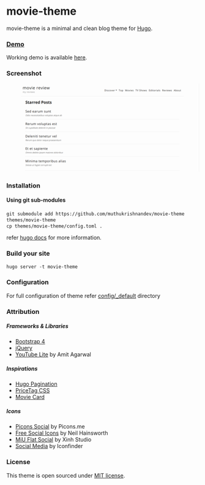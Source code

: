 # movie-theme

movie-theme is a minimal and clean blog theme for [Hugo](http://gohugo.io/). 

### [Demo](https://muthukrishnandev.github.io/movie-theme/)

Working demo is available [here](https://muthukrishnandev.github.io/movie-theme/).

### Screenshot

![theme](images/screenshot.png)

### Installation

#### Using git sub-modules
```
git submodule add https://github.com/muthukrishnandev/movie-theme themes/movie-theme
cp themes/movie-theme/config.toml .
```

refer [hugo docs](http://gohugo.io/themes/installing) for more information.

### Build your site

```
hugo server -t movie-theme
```

### Configuration

For full configuration of theme refer [config/_default](https://github.com/muthukrishnandev/movie-theme/blob/master/exampleSite/config/_default) directory

### Attribution

##### Frameworks & Libraries
- [Bootstrap 4](https://getbootstrap.com/)
- [jQuery](https://jquery.com/)
- [YouTube Lite](https://www.labnol.org/internet/light-youtube-embeds/27941/) by Amit Agarwal

##### Inspirations
- [Hugo Pagination](https://github.com/gohugoio/hugo/blob/master/tpl/tplimpl/embedded/templates/pagination.html)
- [PriceTag CSS](https://codepen.io/wbeeftink/pen/dIaDH)
- [Movie Card](https://codepen.io/simoberny/pen/qxxOqj)

##### Icons
- [Picons Social](https://www.iconfinder.com/iconsets/picons-social) by Picons.me
- [Free Social Icons](https://www.iconfinder.com/iconsets/free-social-icons) by Neil Hainsworth
- [MiU Flat Social](https://www.iconfinder.com/iconsets/miu-flat-social) by Xinh Studio
- [Social Media](https://www.iconfinder.com/iconsets/social-media-2285) by Iconfinder

### License

This theme is open sourced under [MIT license](https://github.com/muthukrishnandev/movie-theme/blob/master/LICENSE.md).
